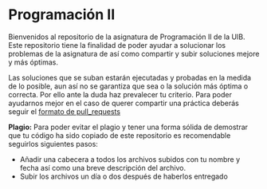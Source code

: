 # Programación II

Bienvenidos al repositorio de la asignatura de Programación II de la UIB. Este repositorio tiene la finalidad de poder 
ayudar a solucionar los problemas de la asignatura de así como compartir y subir soluciones mejore y más óptimas.

Las soluciones que se suban estarán ejecutadas y probadas en la medida de lo posible, aun así no se garantiza que sea o 
la solución más óptima o correcta. Por ello ante la duda haz prevalecer tu criterio.
Para poder ayudarnos mejor en el caso de querer compartir una práctica deberás seguir el [formato de pull_requests](docs/PULL_REQUEST.md)


**Plagio:** Para poder evitar el plagio y tener una forma sólida de demostrar que tu código ha sido copiado de este repositorio
es recomendable seguirlos siguientes pasos:
- Añadir una cabecera a todos los archivos subidos con tu nombre y fecha así como una breve descripción del archivo.
- Subir los archivos un día o dos después de haberlos entregado